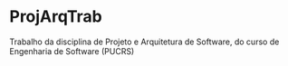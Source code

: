 # ProjArqTrab
Trabalho da disciplina de Projeto e Arquitetura de Software, do curso de Engenharia de Software (PUCRS)
